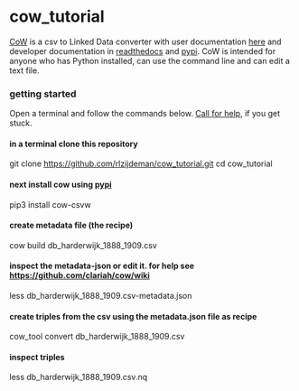 # cow_tutorial
[CoW](https://github.com/CLARIAH/COW) is a csv to Linked Data converter with user documentation [here](https://github.com/clariah/cow/wiki) and developer documentation in [readthedocs](https://csvw-converter.readthedocs.io/en/latest/) and [pypi](https://pypi.org/project/cow-csvw/). 
CoW is intended for anyone who has Python installed, can use the command line and can edit a text file.

### getting started
Open a terminal and follow the commands below. [Call for help](https://github.com/CLARIAH/COW/issues/new), if you get stuck.

#### in a terminal clone this repository
git clone https://github.com/rlzijdeman/cow_tutorial.git
cd cow_tutorial

#### next install cow using [pypi](https://pypi.org/project/cow-csvw/)
pip3 install cow-csvw

#### create metadata file (the recipe)
cow build db_harderwijk_1888_1909.csv

#### inspect the metadata-json or edit it. for help see https://github.com/clariah/cow/wiki
less db_harderwijk_1888_1909.csv-metadata.json

#### create triples from the csv using the metadata.json file as recipe
cow_tool convert db_harderwijk_1888_1909.csv

#### inspect triples
less db_harderwijk_1888_1909.csv.nq
